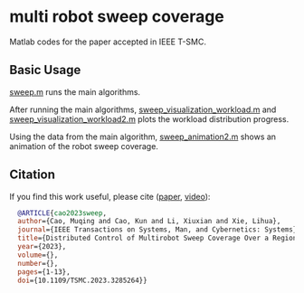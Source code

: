 # multi robot sweep coverage
Matlab codes for the paper accepted in IEEE T-SMC.

## Basic Usage
[sweep.m](https://github.com/caomuqing/multi_robot_sweep_coverage/blob/main/sweep.m) runs the main algorithms.

After running the main algorithms, [sweep_visualization_workload.m](https://github.com/caomuqing/multi_robot_sweep_coverage/blob/main/sweep_visualization_workload.m) and [sweep_visualization_workload2.m](https://github.com/caomuqing/multi_robot_sweep_coverage/blob/main/sweep_visualization_workload2.m) plots the workload distribution progress.

Using the data from the main algorithm, [sweep_animation2.m](https://github.com/caomuqing/multi_robot_sweep_coverage/blob/main/sweep_animation2.m) shows an animation of the robot sweep coverage.

## Citation

If you find this work useful, please cite ([paper](https://ieeexplore.ieee.org/document/10168201), [video](https://youtu.be/igP7eaOyZuc)):

```bibtex
  @ARTICLE{cao2023sweep,
  author={Cao, Muqing and Cao, Kun and Li, Xiuxian and Xie, Lihua},
  journal={IEEE Transactions on Systems, Man, and Cybernetics: Systems}, 
  title={Distributed Control of Multirobot Sweep Coverage Over a Region With Unknown Workload Distribution}, 
  year={2023},
  volume={},
  number={},
  pages={1-13},
  doi={10.1109/TSMC.2023.3285264}}

```
